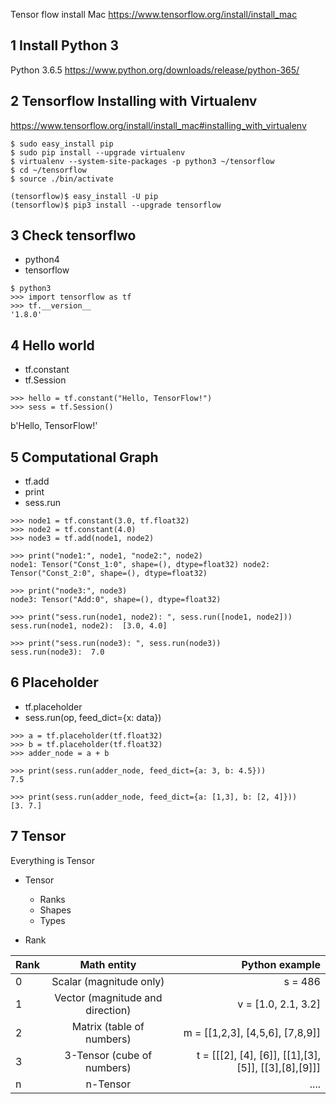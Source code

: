 Tensor flow install Mac
https://www.tensorflow.org/install/install_mac

## 1 Install Python 3
Python 3.6.5 
https://www.python.org/downloads/release/python-365/

## 2 Tensorflow Installing with Virtualenv 
https://www.tensorflow.org/install/install_mac#installing_with_virtualenv

```
$ sudo easy_install pip
$ sudo pip install --upgrade virtualenv 
$ virtualenv --system-site-packages -p python3 ~/tensorflow
$ cd ~/tensorflow
$ source ./bin/activate

(tensorflow)$ easy_install -U pip
(tensorflow)$ pip3 install --upgrade tensorflow

```

## 3 Check tensorflwo 

- python4 
- tensorflow

```
$ python3 
>>> import tensorflow as tf 
>>> tf.__version__
'1.8.0'
```


## 4 Hello world 

- tf.constant
- tf.Session

```
>>> hello = tf.constant("Hello, TensorFlow!")
>>> sess = tf.Session()
```
b'Hello, TensorFlow!'

## 5 Computational Graph 

- tf.add
- print 
- sess.run

```
>>> node1 = tf.constant(3.0, tf.float32)
>>> node2 = tf.constant(4.0)
>>> node3 = tf.add(node1, node2)

>>> print("node1:", node1, "node2:", node2)
node1: Tensor("Const_1:0", shape=(), dtype=float32) node2: Tensor("Const_2:0", shape=(), dtype=float32)

>>> print("node3:", node3)
node3: Tensor("Add:0", shape=(), dtype=float32)

>>> print("sess.run(node1, node2): ", sess.run([node1, node2]))
sess.run(node1, node2):  [3.0, 4.0]

>>> print("sess.run(node3): ", sess.run(node3))
sess.run(node3):  7.0

```

## 6 Placeholder

- tf.placeholder
- sess.run(op, feed_dict={x: data})

```
>>> a = tf.placeholder(tf.float32)
>>> b = tf.placeholder(tf.float32)
>>> adder_node = a + b

>>> print(sess.run(adder_node, feed_dict={a: 3, b: 4.5}))
7.5

>>> print(sess.run(adder_node, feed_dict={a: [1,3], b: [2, 4]}))
[3. 7.]
```

## 7 Tensor

Everything is Tensor 

- Tensor
  - Ranks 
  - Shapes 
  - Types 
 
- Rank 

| Rank | Math entity           | Python example  |
| ---- |:-------------------------------:| -----:|
| 0    | Scalar (magnitude only)         | s = 486 |
| 1    | Vector (magnitude and direction)| v = [1.0, 2.1, 3.2] |
| 2    | Matrix (table of numbers)       | m = [[1,2,3], [4,5,6], [7,8,9]] |
| 3    | 3-Tensor (cube of numbers)      | t = [[[2], [4], [6]], [[1],[3],[5]], [[3],[8],[9]]]  |
| n    | n-Tensor                        | .... |
